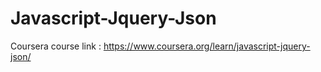 # Javascript-Jquery-Json
Coursera course link : https://www.coursera.org/learn/javascript-jquery-json/
